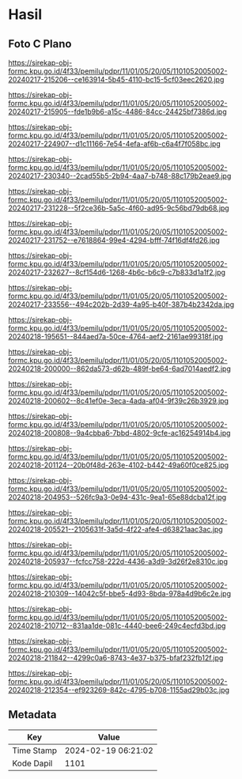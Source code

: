 # Hasil

## Foto C Plano

https://sirekap-obj-formc.kpu.go.id/4f33/pemilu/pdpr/11/01/05/20/05/1101052005002-20240217-215206--ce163914-5b45-4110-bc15-5cf03eec2620.jpg

https://sirekap-obj-formc.kpu.go.id/4f33/pemilu/pdpr/11/01/05/20/05/1101052005002-20240217-215905--fde1b9b6-a15c-4486-84cc-24425bf7386d.jpg

https://sirekap-obj-formc.kpu.go.id/4f33/pemilu/pdpr/11/01/05/20/05/1101052005002-20240217-224907--d1c11166-7e54-4efa-af6b-c6a4f7f058bc.jpg

https://sirekap-obj-formc.kpu.go.id/4f33/pemilu/pdpr/11/01/05/20/05/1101052005002-20240217-230340--2cad55b5-2b94-4aa7-b748-88c179b2eae9.jpg

https://sirekap-obj-formc.kpu.go.id/4f33/pemilu/pdpr/11/01/05/20/05/1101052005002-20240217-231228--5f2ce36b-5a5c-4f60-ad95-9c56bd79db68.jpg

https://sirekap-obj-formc.kpu.go.id/4f33/pemilu/pdpr/11/01/05/20/05/1101052005002-20240217-231752--e7618864-99e4-4294-bfff-74f16df4fd26.jpg

https://sirekap-obj-formc.kpu.go.id/4f33/pemilu/pdpr/11/01/05/20/05/1101052005002-20240217-232627--8cf154d6-1268-4b6c-b6c9-c7b833d1a1f2.jpg

https://sirekap-obj-formc.kpu.go.id/4f33/pemilu/pdpr/11/01/05/20/05/1101052005002-20240217-233556--494c202b-2d39-4a95-b40f-387b4b2342da.jpg

https://sirekap-obj-formc.kpu.go.id/4f33/pemilu/pdpr/11/01/05/20/05/1101052005002-20240218-195651--844aed7a-50ce-4764-aef2-2161ae99318f.jpg

https://sirekap-obj-formc.kpu.go.id/4f33/pemilu/pdpr/11/01/05/20/05/1101052005002-20240218-200000--862da573-d62b-489f-be64-6ad7014aedf2.jpg

https://sirekap-obj-formc.kpu.go.id/4f33/pemilu/pdpr/11/01/05/20/05/1101052005002-20240218-200602--8c41ef0e-3eca-4ada-af04-9f39c26b3929.jpg

https://sirekap-obj-formc.kpu.go.id/4f33/pemilu/pdpr/11/01/05/20/05/1101052005002-20240218-200808--9a4cbba6-7bbd-4802-9cfe-ac16254914b4.jpg

https://sirekap-obj-formc.kpu.go.id/4f33/pemilu/pdpr/11/01/05/20/05/1101052005002-20240218-201124--20b0f48d-263e-4102-b442-49a60f0ce825.jpg

https://sirekap-obj-formc.kpu.go.id/4f33/pemilu/pdpr/11/01/05/20/05/1101052005002-20240218-204953--526fc9a3-0e94-431c-9ea1-65e88dcba12f.jpg

https://sirekap-obj-formc.kpu.go.id/4f33/pemilu/pdpr/11/01/05/20/05/1101052005002-20240218-205521--2105631f-3a5d-4f22-afe4-d63821aac3ac.jpg

https://sirekap-obj-formc.kpu.go.id/4f33/pemilu/pdpr/11/01/05/20/05/1101052005002-20240218-205937--fcfcc758-222d-4436-a3d9-3d26f2e8310c.jpg

https://sirekap-obj-formc.kpu.go.id/4f33/pemilu/pdpr/11/01/05/20/05/1101052005002-20240218-210309--14042c5f-bbe5-4d93-8bda-978a4d9b6c2e.jpg

https://sirekap-obj-formc.kpu.go.id/4f33/pemilu/pdpr/11/01/05/20/05/1101052005002-20240218-210712--831aa1de-081c-4440-bee6-249c4ecfd3bd.jpg

https://sirekap-obj-formc.kpu.go.id/4f33/pemilu/pdpr/11/01/05/20/05/1101052005002-20240218-211842--4299c0a6-8743-4e37-b375-bfaf232fb12f.jpg

https://sirekap-obj-formc.kpu.go.id/4f33/pemilu/pdpr/11/01/05/20/05/1101052005002-20240218-212354--ef923269-842c-4795-b708-1155ad29b03c.jpg


## Metadata

| Key        | Value               |
| ---------- | ------------------- |
| Time Stamp | 2024-02-19 06:21:02 |
| Kode Dapil | 1101                |



